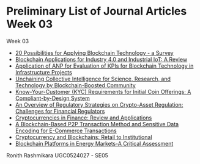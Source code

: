 # Preliminary List of Journal Articles Week 03
 Week 03
 
* [20 Possibilities for Applying Blockchain Technology - a Survey](https://www.researchgate.net/publication/381284016_AI_-_Powered_Blockchain_Technology_in_Industry_40_Exploring_the_Transformative_Synergy_of_AI_and_Blockchain_Technologies?_tp=eyJjb250ZXh0Ijp7ImZpcnN0UGFnZSI6InB1YmxpY2F0aW9uIiwicGFnZSI6InNlYXJjaCIsInBvc2l0aW9uIjoicGFnZUhlYWRlciJ9fQ)
* [Blockchain Applications for Industry 4.0 and Industrial IoT: A Review](https://www.researchgate.net/publication/337639244_Blockchain_Applications_for_Industry_40_and_Industrial_IoT_A_Review?_tp=eyJjb250ZXh0Ijp7ImZpcnN0UGFnZSI6InB1YmxpY2F0aW9uIiwicGFnZSI6InNlYXJjaCIsInBvc2l0aW9uIjoicGFnZUhlYWRlciJ9fQ)
* [Application of ANP for Evaluation of KPIs for Blockchain Technology in Infrastructure Projects](Link)
* [Unchaining Collective Intelligence for Science, Research, and Technology by Blockchain-Boosted Community](https://www.researchgate.net/publication/350653995_Unchaining_Collective_Intelligence_for_Science_Research_and_Technology_Development_by_Blockchain-Boosted_Community_Participation?_tp=eyJjb250ZXh0Ijp7ImZpcnN0UGFnZSI6InB1YmxpY2F0aW9uIiwicGFnZSI6InNlYXJjaCIsInBvc2l0aW9uIjoicGFnZUhlYWRlciJ9fQ)
* [Know-Your-Customer (KYC) Requirements for Initial Coin Offerings: A Compliant-by-Design System](https://www.researchgate.net/publication/346774066_Know-Your-Customer_KYC_Requirements_for_Initial_Coin_Offerings?_tp=eyJjb250ZXh0Ijp7ImZpcnN0UGFnZSI6InB1YmxpY2F0aW9uIiwicGFnZSI6InNlYXJjaCIsInBvc2l0aW9uIjoicGFnZUhlYWRlciJ9fQ)
* [An Overview of Regulatory Strategies on Crypto-Asset Regulation: Challenges for Financial Regulators](https://www.researchgate.net/publication/348884909_An_Overview_of_Regulatory_Strategies_on_Crypto-Asset_Regulation_-_Challenges_for_Financial_Regulators_in_the_Western_Balkans?_tp=eyJjb250ZXh0Ijp7ImZpcnN0UGFnZSI6InB1YmxpY2F0aW9uIiwicGFnZSI6InNlYXJjaCIsInBvc2l0aW9uIjoicGFnZUhlYWRlciJ9fQ)
* [Cryptocurrencies in Finance: Review and Applications](https://sci-hub.se/https://doi.org/10.1142/S0219024919500201)
* [A Blockchain-Based P2P Transaction Method and Sensitive Data Encoding for E-Commerce Transactions](https://sci-hub.se/10.1109/MCE.2020.2969198)
* [Cryptocurrency and Blockchains: Retail to Institutional](https://randlow.github.io/JoI_Crypto_and_Blockchain_Draft_May_19.pdf)
* [Blockchain Platforms in Energy Markets-A Critical Assessment](https://www.researchgate.net/publication/365183172_Blockchain_Platforms_in_Energy_Markets-A_Critical_Assessment?_tp=eyJjb250ZXh0Ijp7ImZpcnN0UGFnZSI6InB1YmxpY2F0aW9uIiwicGFnZSI6InNlYXJjaCIsInBvc2l0aW9uIjoicGFnZUhlYWRlciJ9fQ)
  
Ronith Rashmikara 
UGC0524027 - SE05
